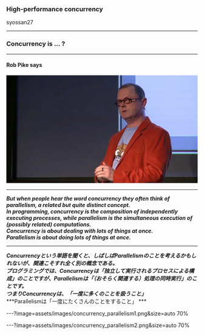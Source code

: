 ### High-performance concurrency

syossan27

---

### Concurrency is ... ?

---

#### Rob Pike says

![RobPike](assets/images/robpike.jpg)

---

***But when people hear the word concurrency they often think of parallelism, a related but quite distinct concept.***   
***In programming, concurrency is the composition of independently executing processes, while parallelism is the simultaneous execution of (possibly related) computations.***   
***Concurrency is about dealing with lots of things at once.***   
***Parallelism is about doing lots of things at once.***   

---

***Concurrencyという単語を聞くと、しばしばParallelismのことを考えるかもしれないが、関連こそすれ全く別の概念である。***   
***プログラミングでは、Concurrencyは「独立して実行されるプロセスによる構成」のことですが、Parallelismは「（おそらく関連する）処理の同時実行」のことです。***   
***つまりConcurrencyは、「一度に多くのことを扱うこと」***   
***Parallelismは「一度にたくさんのことをすること」 ***

---?image=assets/images/concurrency_parallelism1.png&size=auto 70%

---?image=assets/images/concurrency_parallelism2.png&size=auto 70%
